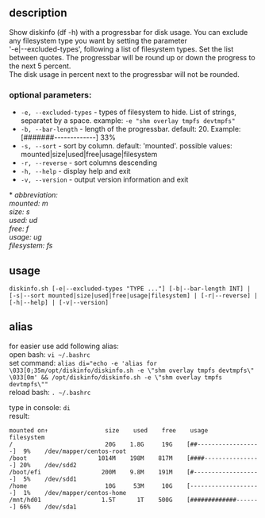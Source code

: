 ## description
Show diskinfo (df -h) with a progressbar for disk usage. You can exclude any filesystem type you want by setting the parameter <br>
'-e|--excluded-types', following a list of filesystem types. Set the list between quotes. The progressbar will be round up or down the progress to the next 5 percent.<br>
The disk usage in percent next to the progressbar will not be rounded.<br>

### optional parameters:
* `-e, --excluded-types` - types of filesystem to hide. List of strings, separatet by a space. example: `-e "shm overlay tmpfs devtmpfs"`
* `-b, --bar-length` - length of the progressbar. default: 20. Example: [#######-------------] 33%
* `-s, --sort` - sort by column. default:  'mounted'. possible values: mounted|size|used|free|usage|filesystem
* `-r, --reverse` - sort columns descending
* `-h, --help` - display help and exit
* `-v, --version` - output version information and exit

\* *abbreviation:*<br>
   *mounted: m*<br>
   *size: s*<br>
   *used: ud*<br>
   *free: f*<br>
   *usage: ug*<br>
   *filesystem: fs*

## usage
`diskinfo.sh [-e|--excluded-types "TYPE ..."] [-b|--bar-length INT] | [-s|--sort mounted|size|used|free|usage|filesystem] | [-r|--reverse] | [-h|--help] | [-v|--version]`

## alias
for easier use add following alias:<br>
open bash: `vi ~/.bashrc`<br>
set command: `alias di="echo -e 'alias for \033[0;35m/opt/diskinfo/diskinfo.sh -e \"shm overlay tmpfs devtmpfs\" \033[0m' && /opt/diskinfo/diskinfo.sh -e \"shm overlay tmpfs devtmpfs\""
`<br>
reload bash: `. ~/.bashrc`

type in console: `di`<br>
result:<br>
```
mounted on↑                size    used    free    usage                         filesystem
/                          20G    1.8G     19G    [##------------------]  9%    /dev/mapper/centos-root
/boot                    1014M    198M    817M    [####----------------] 20%    /dev/sdd2
/boot/efi                 200M    9.8M    191M    [#-------------------]  5%    /dev/sdd1
/home                      10G     53M     10G    [--------------------]  1%    /dev/mapper/centos-home
/mnt/hd01                 1.5T      1T    500G    [#############-------] 66%    /dev/sda1
```


